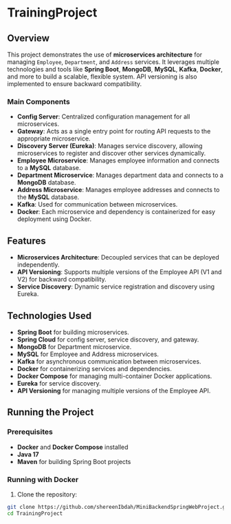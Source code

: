 # TrainingProject

## Overview

This project demonstrates the use of **microservices architecture** for managing `Employee`, `Department`, and `Address` services. It leverages multiple technologies and tools like **Spring Boot**, **MongoDB**, **MySQL**, **Kafka**, **Docker**, and more to build a scalable, flexible system. API versioning is also implemented to ensure backward compatibility.

### Main Components

- **Config Server**: Centralized configuration management for all microservices.
- **Gateway**: Acts as a single entry point for routing API requests to the appropriate microservice.
- **Discovery Server (Eureka)**: Manages service discovery, allowing microservices to register and discover other services dynamically.
- **Employee Microservice**: Manages employee information and connects to a **MySQL** database.
- **Department Microservice**: Manages department data and connects to a **MongoDB** database.
- **Address Microservice**: Manages employee addresses and connects to the **MySQL** database.
- **Kafka**: Used for communication between microservices.
- **Docker**: Each microservice and dependency is containerized for easy deployment using Docker.

## Features

- **Microservices Architecture**: Decoupled services that can be deployed independently.
- **API Versioning**: Supports multiple versions of the Employee API (V1 and V2) for backward compatibility.
- **Service Discovery**: Dynamic service registration and discovery using Eureka.

## Technologies Used

- **Spring Boot** for building microservices.
- **Spring Cloud** for config server, service discovery, and gateway.
- **MongoDB** for Department microservice.
- **MySQL** for Employee and Address microservices.
- **Kafka** for asynchronous communication between microservices.
- **Docker** for containerizing services and dependencies.
- **Docker Compose** for managing multi-container Docker applications.
- **Eureka** for service discovery.
- **API Versioning** for managing multiple versions of the Employee API.

## Running the Project

### Prerequisites

- **Docker** and **Docker Compose** installed
- **Java 17** 
- **Maven** for building Spring Boot projects

### Running with Docker
 1. Clone the repository:
   ```bash
   git clone https://github.com/shereenIbdah/MiniBackendSpringWebProject.git
   cd TrainingProject
